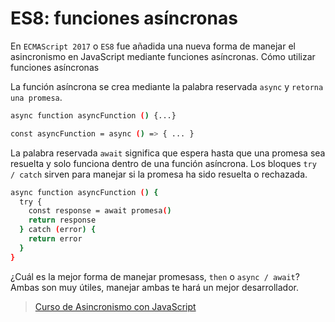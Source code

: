 # ES8: funciones asíncronas

En `ECMAScript 2017` o `ES8` fue añadida una nueva forma de manejar el asincronismo en JavaScript mediante funciones asíncronas.
Cómo utilizar funciones asíncronas

La función asíncrona se crea mediante la palabra reservada `async` y `retorna una promesa`.

``` bash
async function asyncFunction () {...}

const asyncFunction = async () => { ... } 
```

La palabra reservada `await` significa que espera hasta que una promesa sea resuelta y solo funciona dentro de una función asíncrona. Los bloques `try / catch` sirven para manejar si la promesa ha sido resuelta o rechazada.

``` bash
async function asyncFunction () {
  try {
    const response = await promesa()
    return response
  } catch (error) {
    return error
  }
}
```

¿Cuál es la mejor forma de manejar promesass, `then` o `async / await`? Ambas son muy útiles, manejar ambas te hará un mejor desarrollador.

> [Curso de Asincronismo con JavaScript](https://platzi.com/cursos/asincronismo-js/)
